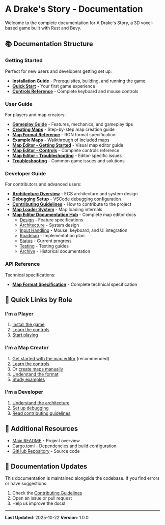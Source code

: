# A Drake's Story - Documentation

Welcome to the complete documentation for A Drake's Story, a 3D voxel-based game built with Rust and Bevy.

## 📚 Documentation Structure

### Getting Started
Perfect for new users and developers getting set up:
- **[Installation Guide](getting-started/installation.md)** - Prerequisites, building, and running the game
- **[Quick Start](getting-started/quick-start.md)** - Your first game experience
- **[Controls Reference](getting-started/controls.md)** - Complete keyboard and mouse controls

### User Guide
For players and map creators:
- **[Gameplay Guide](user-guide/gameplay.md)** - Features, mechanics, and gameplay tips
- **[Creating Maps](user-guide/maps/creating-maps.md)** - Step-by-step map creation guide
- **[Map Format Reference](user-guide/maps/map-format.md)** - RON format specification
- **[Example Maps](user-guide/maps/examples.md)** - Walkthrough of included maps
- **[Map Editor - Getting Started](user-guide/map-editor/getting-started.md)** - Visual map editor guide
- **[Map Editor - Controls](user-guide/map-editor/controls.md)** - Complete controls reference
- **[Map Editor - Troubleshooting](user-guide/map-editor/troubleshooting.md)** - Editor-specific issues
- **[Troubleshooting](user-guide/troubleshooting.md)** - Common game issues and solutions

### Developer Guide
For contributors and advanced users:
- **[Architecture Overview](developer-guide/architecture.md)** - ECS architecture and system design
- **[Debugging Setup](developer-guide/debugging.md)** - VSCode debugging configuration
- **[Contributing Guidelines](developer-guide/contributing.md)** - How to contribute to the project
- **[Map Loader System](developer-guide/systems/map-loader.md)** - Map loading internals
- **[Map Editor Documentation Hub](developer-guide/systems/map-editor/README.md)** - Complete map editor docs
  - [Design](developer-guide/systems/map-editor/design.md) - Feature specifications
  - [Architecture](developer-guide/systems/map-editor/architecture.md) - System design
  - [Input Handling](developer-guide/systems/map-editor/input-handling.md) - Mouse, keyboard, and UI integration
  - [Roadmap](developer-guide/systems/map-editor/roadmap.md) - Implementation plan
  - [Status](developer-guide/systems/map-editor/implementation-status.md) - Current progress
  - [Testing](developer-guide/systems/map-editor/testing/README.md) - Testing guides
  - [Archive](developer-guide/systems/map-editor/archive/README.md) - Historical documentation

### API Reference
Technical specifications:
- **[Map Format Specification](api/map-format-spec.md)** - Complete technical specification

## 🎯 Quick Links by Role

### I'm a Player
1. [Install the game](getting-started/installation.md)
2. [Learn the controls](getting-started/controls.md)
3. [Start playing](getting-started/quick-start.md)

### I'm a Map Creator
1. [Get started with the map editor](user-guide/map-editor/getting-started.md) (recommended)
2. [Learn the controls](user-guide/map-editor/controls.md)
3. Or [create maps manually](user-guide/maps/creating-maps.md)
4. [Understand the format](user-guide/maps/map-format.md)
5. [Study examples](user-guide/maps/examples.md)

### I'm a Developer
1. [Understand the architecture](developer-guide/architecture.md)
2. [Set up debugging](developer-guide/debugging.md)
3. [Read contributing guidelines](developer-guide/contributing.md)

## 📖 Additional Resources

- [Main README](../README.md) - Project overview
- [Cargo.toml](../Cargo.toml) - Dependencies and build configuration
- [GitHub Repository](https://github.com/yourusername/adrakestory) - Source code

## 🔄 Documentation Updates

This documentation is maintained alongside the codebase. If you find errors or have suggestions:
1. Check the [Contributing Guidelines](developer-guide/contributing.md)
2. Open an issue or pull request
3. Help us improve the docs!

---

**Last Updated**: 2025-10-22
**Version**: 1.0.0